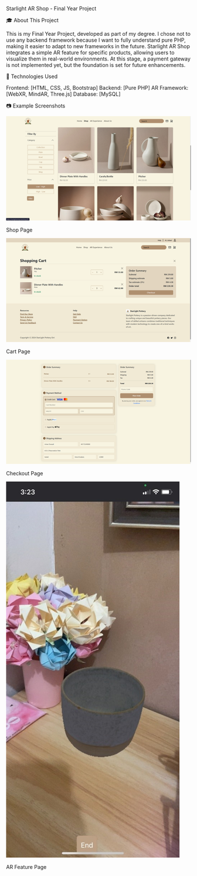 Starlight AR Shop - Final Year Project

🎓 About This Project

This is my Final Year Project, developed as part of my degree. I chose not to use any backend framework because I want to fully understand pure PHP, making it easier to adapt to new frameworks in the future.
Starlight AR Shop integrates a simple AR feature for specific products, allowing users to visualize them in real-world environments. At this stage, a payment gateway is not implemented yet, but the foundation is set for future enhancements.

🔧 Technologies Used

Frontend: [HTML, CSS, JS, Bootstrap]
Backend: [Pure PHP]
AR Framework: [WebXR, MindAR, Three.js]
Database: [MySQL]

📷 Example Screenshots

![shop](assets/shop.png)

Shop Page

![cart](assets/cart.png)

Cart Page

![checkout](assets/checkout.png)

Checkout Page

![ar](assets/ar.jpg)

AR Feature Page
